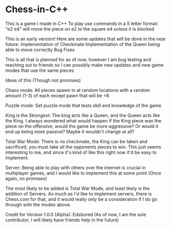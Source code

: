 # Chess-in-C++

This is a game I made in C++
To play use commands in a 5 letter format: "e2 e4" will move the piece on e2 to the square e4 unless it is blocked

This is an early version! Here are some updates that will be done in the near future:
Implementation of Checkmate
Implementation of the Queen being able to move correctly
Bug Fixes

This is all that is planned for as of now, however I am bug testing and reaching out to friends so I can possibly make new updates and new game modes that use the same pieces

Ideas of this (Though not promises)

Chaos mode: All pieces spawn in at random locations with a random amount (1-3) of each except pawn that will be <6

Puzzle mode: Set puzzle mode that tests skill and knowledge of the game

King is the Strongest: The king acts like a Queen, and the Queen acts like the King. 
I always wondered what would happen if the King piece was the piece on the offensive, would the game be more aggressive? 
Or would it end up being more passive? Maybe it wouldn't change at all?

Total War Mode: There is no checkmate, the King can be taken and sacrificed, you must take all the opponents pieces to win. 
This just seems interesting to me, and since it's kind of like this right now it'd be easy to implement.

Server: Being able to play with others over the internet is crucial in multiplayer games, 
and I would like to implement this at some point (Once again, no promises)

The most likely to be added is Total War Mode, and least likely is the addition of Servers. 
As much as I'd like to implement servers, there is Chess.com for that, and it would really only be a consideration if I do go through with the modes above.

Credit for Version 1.0.0 (Alpha):
Edsbored (As of now, I am the sole contributor, I will likely have friends help in the future)
